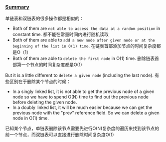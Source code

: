 ### [Summary](https://leetcode.com/explore/learn/card/linked-list/213/conclusion/1230/)

单链表和双链表的很多操作都是相似的：
- Both of them are `not able to access the data at a random position` in constant time.
  都不能在常量时间内进行随机读取
- Both of them are able to `add a new node after given node or at the beginning of the list in O(1) time`.
  在链表首部添加节点的时间复杂度都是O（1）
- Both of them are able to `delete the first node` in O(1) time.
  删除链表首部第一个节点的时间复杂度都是O(1)

But it is a little different to `delete a given node` (including the last node).
有些区别在于删除某个节点的时候：
- In a singly linked list, it is not able to get the previous node of a given node so we have to spend O(N) time to find out the previous node before deleting the given node.
- In a doubly linked list, it will be much easier because we can get the previous node with the "prev" reference field. So we can delete a given node in O(1) time.

已知某个节点，单链表删除该节点需要先进行O(N)复杂度的遍历来找到该节点的前一个节点，而双链表可以直接进行删除时间复杂度O(1)